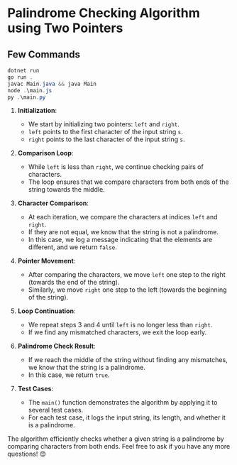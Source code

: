 # Palindrome Checking Algorithm using Two Pointers

## Few Commands

```powershell
dotnet run
go run .
javac Main.java && java Main
node .\main.js
py .\main.py
```


1. **Initialization**:
    - We start by initializing two pointers: `left` and `right`.
    - `left` points to the first character of the input string `s`.
    - `right` points to the last character of the input string `s`.

2. **Comparison Loop**:
    - While `left` is less than `right`, we continue checking pairs of characters.
    - The loop ensures that we compare characters from both ends of the string towards the middle.

3. **Character Comparison**:
    - At each iteration, we compare the characters at indices `left` and `right`.
    - If they are not equal, we know that the string is not a palindrome.
    - In this case, we log a message indicating that the elements are different, and we return `false`.

4. **Pointer Movement**:
    - After comparing the characters, we move `left` one step to the right (towards the end of the string).
    - Similarly, we move `right` one step to the left (towards the beginning of the string).

5. **Loop Continuation**:
    - We repeat steps 3 and 4 until `left` is no longer less than `right`.
    - If we find any mismatched characters, we exit the loop early.

6. **Palindrome Check Result**:
    - If we reach the middle of the string without finding any mismatches, we know that the string is a palindrome.
    - In this case, we return `true`.

7. **Test Cases**:
    - The `main()` function demonstrates the algorithm by applying it to several test cases.
    - For each test case, it logs the input string, its length, and whether it is a palindrome.

The algorithm efficiently checks whether a given string is a palindrome by comparing characters from both ends. Feel free to ask if you have any more questions! 😊

